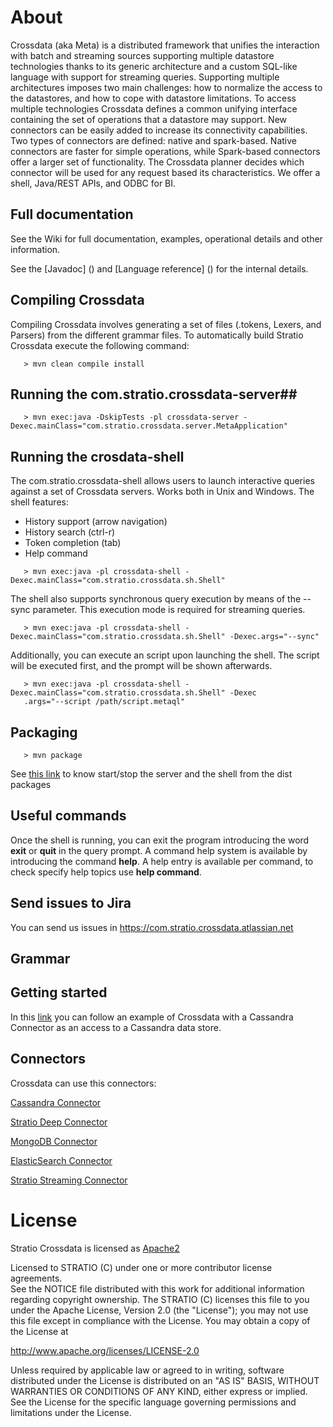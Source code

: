 # About #

Crossdata (aka Meta) is a distributed framework that unifies the interaction with batch and streaming sources supporting multiple datastore technologies thanks to its generic architecture and a custom SQL-like language with support for streaming queries. Supporting multiple architectures imposes two main challenges: how to normalize the access to the datastores, and how to cope with datastore limitations. To access multiple technologies Crossdata defines a common unifying interface containing the set of operations that a datastore may support. New connectors can be easily added to increase its connectivity capabilities. Two types of connectors are defined: native and spark-based. Native connectors are faster for simple operations, while Spark-based connectors offer a larger set of functionality. The Crossdata planner decides which connector will be used for any request based its characteristics. We offer a shell, Java/REST APIs, and ODBC for BI.

## Full documentation ##

See the Wiki for full documentation, examples, operational details and other information.

See the [Javadoc] () and [Language reference] () for the internal details.

## Compiling Crossdata ##

Compiling Crossdata involves generating a set of files (.tokens, Lexers, and Parsers) from the different grammar files. To automatically build Stratio Crossdata execute the following command:

```
   > mvn clean compile install
```

## Running the com.stratio.crossdata-server##

```
   > mvn exec:java -DskipTests -pl crossdata-server -Dexec.mainClass="com.stratio.crossdata.server.MetaApplication"
```

## Running the crosdata-shell ##

The com.stratio.crossdata-shell allows users to launch interactive queries against a set of Crossdata servers. 
Works both in Unix and Windows.
The shell features:

 - History support (arrow navigation)
 - History search (ctrl-r)
 - Token completion (tab)
 - Help command

```
   > mvn exec:java -pl crossdata-shell -Dexec.mainClass="com.stratio.crossdata.sh.Shell"
```

The shell also supports synchronous query execution by means of the --sync parameter. This execution mode is required for streaming queries.

```
   > mvn exec:java -pl crossdata-shell -Dexec.mainClass="com.stratio.crossdata.sh.Shell" -Dexec.args="--sync"
```

Additionally, you can execute an script upon launching the shell. The script will be executed first, and the prompt will be shown afterwards.

```
   > mvn exec:java -pl crossdata-shell -Dexec.mainClass="com.stratio.crossdata.sh.Shell" -Dexec
   .args="--script /path/script.metaql"
```


## Packaging ##

```
   > mvn package
```
See [this link](https://github.com/Stratio/crossdata/edit/release/0.0.4/meta-dist/src/main/include/README.md) to know start/stop the server and the shell from the dist packages


## Useful commands ##

Once the shell is running, you can exit the program introducing the word **exit** or **quit** in the query prompt. A command help system is available by introducing the command **help**. A help entry is available per command, to check specify help topics use **help command**.

## Send issues to Jira ##
You can send us issues in https://com.stratio.crossdata.atlassian.net


## Grammar ##


## Getting started ##
In this [link](GettingStarted.md) you can follow an example of Crossdata with a Cassandra Connector as an access 
to a Cassandra data store.


## Connectors ##
Crossdata can use this connectors:

[Cassandra Connector](https://github.com/Stratio/stratio-connector-cassandra)

[Stratio Deep Connector](https://github.com/Stratio/stratio-connector-deep)

[MongoDB Connector](https://github.com/Stratio/stratio-connector-mongodb)

[ElasticSearch Connector](https://github.com/Stratio/stratio-connector-elasticsearch)

[Stratio Streaming Connector](https://github.com/Stratio/stratio-connector-streaming)


# License #

Stratio Crossdata is licensed as [Apache2](http://www.apache.org/licenses/LICENSE-2.0.txt)

Licensed to STRATIO (C) under one or more contributor license agreements.  
See the NOTICE file distributed with this work for additional information 
regarding copyright ownership.  The STRATIO (C) licenses this file
to you under the Apache License, Version 2.0 (the
"License"); you may not use this file except in compliance
with the License.  You may obtain a copy of the License at

  http://www.apache.org/licenses/LICENSE-2.0

Unless required by applicable law or agreed to in writing,
software distributed under the License is distributed on an
"AS IS" BASIS, WITHOUT WARRANTIES OR CONDITIONS OF ANY
KIND, either express or implied.  See the License for the
specific language governing permissions and limitations
under the License.
